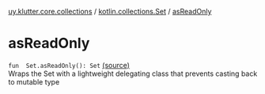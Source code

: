 [uy.klutter.core.collections](../index.md) / [kotlin.collections.Set](index.md) / [asReadOnly](.)


# asReadOnly
<code>fun <T> Set<T>.asReadOnly(): Set<T></code> [(source)](https://github.com/kohesive/klutter/blob/master/core-jdk6/src/main/kotlin/uy/klutter/core/common/Immutable.kt#L241)<br/>
Wraps the Set with a lightweight delegating class that prevents casting back to mutable type


